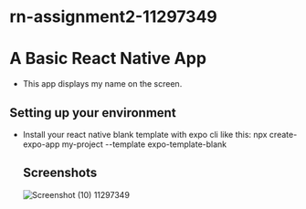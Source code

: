 # rn-assignment2-11297349
# A Basic React Native App
* This app displays my name on the screen.
## Setting up your environment
* Install your react native blank template with expo cli like this: npx create-expo-app my-project --template expo-template-blank
  ## Screenshots
  ![Screenshot (10)](https://github.com/ohenek01/rn-assignment2-11297349/assets/144062701/de7daa23-7ef6-4108-932e-ccc87139531d)
11297349
